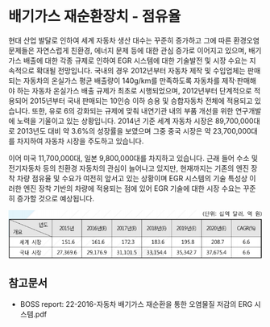# 배기가스 재순환장치 - 점유율


현대 산업 발달로 인하여 세계 자동차 생산 대수는 꾸준히 증가하고 그에 따른 환경오염 문제들은 자연스럽게 친환경, 에너지 문제 등에 대한 관심 증가로 이어지고 있으며, 배기가스 배출에 대한 각종 규제로 인하여 EGR 시스템에 대한 기술발전 및 시장 수요는 지속적으로 확대될 전망입니다.
국내의 경우 2012년부터 자동차 제작 및 수입업체는 판매되는 자동차의 온실가스 평균 배출량이 140g/km를 만족하도록 자동차를 제작·판매해야 하는 자동차 온실가스 배출 규제가 최초로 시행되었으며, 2012년부터 단계적으로 적용되어 2015년부터 국내 판매되는 10인승 이하 승용 및 승합자동차 전체에 적용되고 있습니다.
또한, 유로 6의 강화되는 규제에 맞춰 내연기관 내의 부품 개선을 위한 연구개발에 노력을 기울이고 있는 상황입니다.
2014년 기준 세계 자동차 시장은 89,700,000대로 2013년도 대비 약 3.6%의 성장률을 보였으며 그중 중국 시장은 약 23,700,000대를 차지하여 자동차 시장을 주도하고 있습니다.


이어 미국 11,700,000대, 일본 9,800,000대를 차지하고 있습니다. 근래 들어 수소 및 전기자동차 등의 친환경 자동차의 관심이 늘어나고 있지만, 현재까지는 기존의 엔진 장착 차량 점유율 및 수요가 여전히 앞서고 있는 상황이며 EGR 시스템의 기술 특성상 이러한 엔진 장착 기반의 차량에 적용되는 점에 있어 EGR 기술에 대한 시장 수요는 꾸준히 증가할 것으로 예상됩니다.


![](./images/배기가스재순환장치_Q14_1_1.PNG)


## 참고문서
- BOSS report: 22-2016-자동차 배기가스 재순환을 통한 오염물질 저감의 ERG 시스템.pdf
